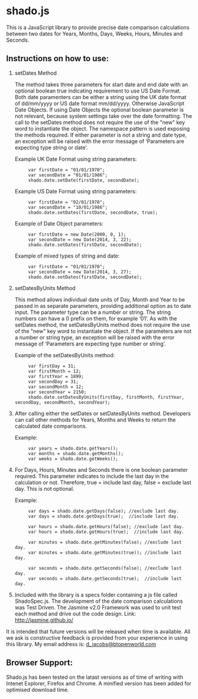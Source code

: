 shado.js
========

This is a JavaScript library to provide precise date comparison calculations between two dates for Years, Months, Days, Weeks, Hours, Minutes and Seconds.

Instructions on how to use:
---------------------------

1.  setDates Method

    The method takes three parameters for start date and end date with an optional boolean true indicating requirement to use US Date       Format.  Both date paramenters can be either a string using the UK date format of dd/mm/yyyy or US date format mm/dd/yyyy.         Otherwise JavaScript Date Objects.  If using Date Objects the optional boolean parameter is not relevant, because system settings take over the date formatting.  The call to the setDates method does not require the use of the "new" key word to instantiate the object.  The namespace pattern is used exposing the methods required.  If either parameter is not a string and date type, an exception will be raised with the error message of ‘Parameters are expecting type string or date’.


    Example UK Date Format using string parameters:

             var firstDate = "01/01/1970";
             var secondDate = "01/01/1986";
             shado.date.setDate(firstDate, secondDate);

    Example US Date Format using string parameters:

             var firstDate = "02/01/1970";
             var secondDate = "10/01/1986";
             shado.date.setDates(firstDate, secondDate, true);

    Example of Date Object parameters:

             var firstDate = new Date(2000, 0, 1);
             var secondDate = new Date(2014, 3, 22);
             shado.date.setDates(firstDate, secondDate);

    Example of mixed types of string and date:

             var firstDate = "01/01/1970";
             var secondDate = new Date(2014, 3, 27);
             shado.date.setDates(firstDate, secondDate);

2. setDatesByUnits Method

   This method allows individual date units of Day, Month and Year to be passed in as separate parameters, providing additional option   as to date input.  The parameter type can be a number or string.  The string numbers can have a 0 prefix on them, for example ‘01’.  As with the setDates method, the setDatesByUnits method does not require the use of the "new" key word to instantiate the object.   If the parameters are not a number or string type, an exception will be raised with the error message of ‘Parameters are expecting type number or string’.

    Example of the setDatesByUnits method:

            var firstDay = 31;
            var firstMonth = 12;
            var firstYear = 1899;
            var secondDay = 31;
            var secondMonth = 12;
            var secondYear = 2150;
            shado.date.setDatesByUnits(firstDay, firstMonth, firstYear, secondDay, secondMonth, secondYear);

3.  After calling either the setDates or setDatesByUnits method.  Developers can call other methods for Years, Months and Weeks to return the          calculated date comparisons.       

    Example:

             var years = shado.date.getYears();
             var months = shado.date.getMonths();
             var weeks = shado.date.getWeeks();

4.  For Days, Hours, Minutes and Seconds there is one boolean parameter required.  This parameter indicates to include the     last day in the calculation or not.  Therefore, true = include last day, false = exclude last day.  This is not           optional.

    Example:

             var days = shado.date.getDays(false); //exclude last day.
             var days = shado.date.getDays(true);  //include last day.

             var hours = shado.date.getHours(false); //exclude last day.
             var hours = shado.date.getHours(true);  //include last day.

             var minutes = shado.date.getMinutes(false); //exclude last day.
             var minutes = shado.date.getMinutes(true)); //include last day.

             var seconds = shado.date.getSeconds(false); //exclude last day.
             var seconds = shado.date.getSeconds(true);  //include last day.

5.  Included with the library is a specs folder containing a js file called ShadoSpec.js.  The development of the date        comparison calculations was Test Driven.  The Jasmine v2.0 Framework was used to unit test each method and drive out      the code design.  Link: http://jasmine.github.io/

It is intended that future versions will be released when time is available.  All we ask is constructive feedback is provided from your experience in using this library.  My email address is: d_jacobs@btopenworld.com

Browser Support:
----------------

Shado.js has been tested on the latast versions as of time of writing with Intenet Explorer, Firefox and Chrome. A minified version has been added for optimised download time.
